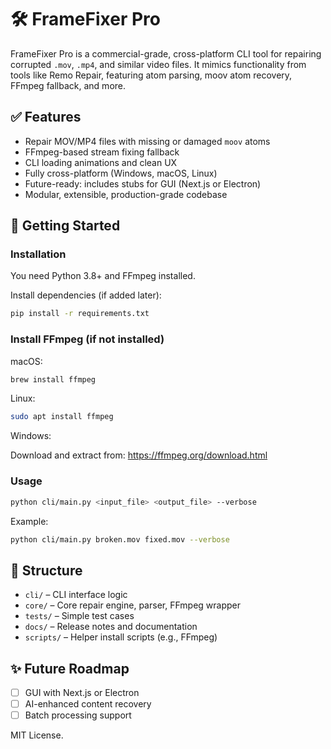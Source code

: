 # 🛠️ FrameFixer Pro

FrameFixer Pro is a commercial-grade, cross-platform CLI tool for repairing corrupted `.mov`, `.mp4`, and similar video files. It mimics functionality from tools like Remo Repair, featuring atom parsing, moov atom recovery, FFmpeg fallback, and more.

## ✅ Features

- Repair MOV/MP4 files with missing or damaged `moov` atoms
- FFmpeg-based stream fixing fallback
- CLI loading animations and clean UX
- Fully cross-platform (Windows, macOS, Linux)
- Future-ready: includes stubs for GUI (Next.js or Electron)
- Modular, extensible, production-grade codebase

## 🚀 Getting Started

### Installation

You need Python 3.8+ and FFmpeg installed.

Install dependencies (if added later):

```bash
pip install -r requirements.txt
```

### Install FFmpeg (if not installed)

macOS:

```bash
brew install ffmpeg
```

Linux:

```bash
sudo apt install ffmpeg
```

Windows:

Download and extract from: https://ffmpeg.org/download.html

### Usage

```bash
python cli/main.py <input_file> <output_file> --verbose
```

Example:

```bash
python cli/main.py broken.mov fixed.mov --verbose
```

## 📁 Structure

- `cli/` – CLI interface logic
- `core/` – Core repair engine, parser, FFmpeg wrapper
- `tests/` – Simple test cases
- `docs/` – Release notes and documentation
- `scripts/` – Helper install scripts (e.g., FFmpeg)

## ✨ Future Roadmap

- [ ] GUI with Next.js or Electron
- [ ] AI-enhanced content recovery
- [ ] Batch processing support

MIT License.
